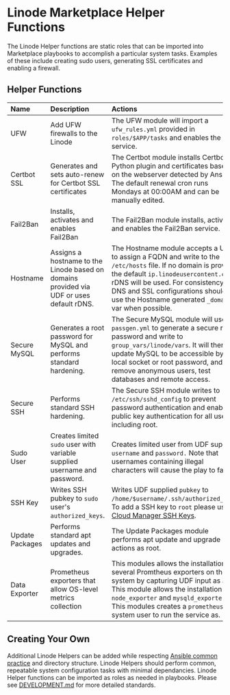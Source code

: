 # Linode Marketplace Helper Functions

The Linode Helper functions are static roles that can be imported into Marketplace playbooks to accomplish a particular system tasks. Examples of these include creating sudo users, generating SSL certificates and enabling a firewall.

## Helper Functions

| Name | Description | Actions
| :--- | :---        | :---
| UFW   | Add UFW firewalls to the Linode  | The UFW module will import a `ufw_rules.yml` provided in `roles/$APP/tasks` and enables the service.  |
| Certbot SSL   | Generates and sets auto-renew for Certbot SSL certificates  | The Certbot module installs Certbot Python plugin and certificates based on the webserver detected by Ansible. The default renewal cron runs Mondays at 00:00AM and can be manually edited. |
| Fail2Ban   | Installs, activates and enables Fail2Ban  | The Fail2Ban module installs, activates and enables the Fail2Ban service.   |
| Hostname   | Assigns a hostname to the Linode based on domains provided via UDF or uses default rDNS. | The Hostname module accepts a UDF to assign a FQDN and write to the `/etc/hosts` file. If no domain is provided the default `ip.linodeusercontent.com` rDNS will be used. For consistency, DNS and SSL configurations should use the Hostname generated `_domain` var when possible. |
| Secure MySQL  | Generates a root password for MySQL and performs standard hardening.  | The Secure MySQL module will use `passgen.yml` to generate a secure root password and write to `group_vars/linode/vars`. It will then update MySQL to be accessible by local socket or root password, and remove anonymous users, test databases and remote access.  |  
| Secure SSH   | Performs standard SSH hardening.  | The Secure SSH module writes to `/etc/ssh/sshd_config` to prevent password authentication and enable public key authentication for all users, including root.  |  
| Sudo User  | Creates limited `sudo` user with variable supplied username and password.  | Creates limited user from UDF supplied `username` and `password.` Note that usernames containing illegal characters will cause the play to fail. |
| SSH Key   | Writes SSH pubkey to `sudo` user's `authorized_keys`.  | Writes UDF supplied `pubkey` to `/home/$username/.ssh/authorized_keys`. To add a SSH key to `root` please use [Cloud Manager SSH Keys](https://www.linode.com/docs/products/tools/cloud-manager/guides/manage-ssh-keys/).   |
| Update Packages   | Performs standard apt updates and upgrades. | The Update Packages module performs apt update and upgrade actions as root.  |
| Data Exporter | Prometheus exporters that allow OS-level metrics collection | This modules allows the installation of several Promtheus exporters on the system by capturing UDF input as a list. This module allows the installation of `node_exporter` and `mysqld_exporter`. This modules creates a `prometheus` system user to run the service as.

## Creating Your Own

Additional Linode Helpers can be added while respecting [Ansible common practice](https://docs.ansible.com/ansible/2.8/user_guide/playbooks_best_practices.html) and directory structure. Linode Helpers should perform common, repeatable system configuration tasks with minimal dependancies. Linode Helper functions can be imported as roles as needed in playbooks. Please see [DEVELOPMENT.md](docs/DEVELOPMENT.md) for more detailed standards.
